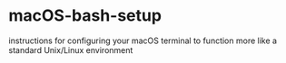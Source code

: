 # macOS-bash-setup
 instructions for configuring your macOS terminal to function more like a standard Unix/Linux environment
